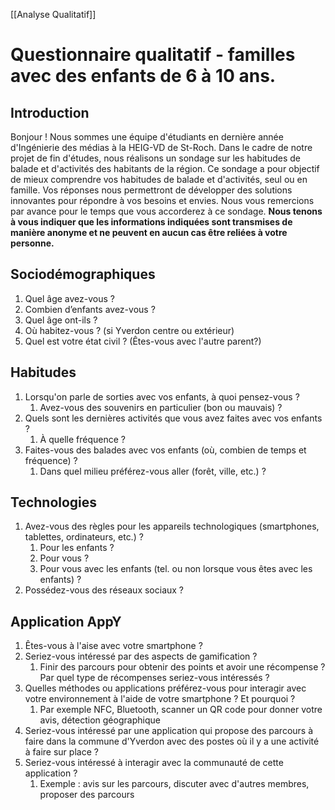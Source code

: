 [[Analyse Qualitatif]]
# Questionnaire qualitatif - familles avec des enfants de 6 à 10 ans.
## Introduction
Bonjour !
Nous sommes une équipe d'étudiants en dernière année d'Ingénierie des médias à la HEIG-VD de St-Roch. Dans le cadre de notre projet de fin d'études, nous réalisons un sondage sur les habitudes de balade et d'activités des habitants de la région.
Ce sondage a pour objectif de mieux comprendre vos habitudes de balade et d'activités, seul ou en famille. Vos réponses nous permettront de développer des solutions innovantes pour répondre à vos besoins et envies.
Nous vous remercions par avance pour le temps que vous accorderez à ce sondage.
**Nous tenons à vous indiquer que les informations indiquées sont transmises de manière anonyme et ne peuvent en aucun cas être reliées à votre personne.**
## Sociodémographiques
1. Quel âge avez-vous ?
2. Combien d’enfants avez-vous ?
3. Quel âge ont-ils ?
4. Où habitez-vous ? (si Yverdon centre ou extérieur)
5. Quel est votre état civil ? (Êtes-vous avec l'autre parent?)
## Habitudes
1. Lorsqu'on parle de sorties avec vos enfants, à quoi pensez-vous ? 
	1. Avez-vous des souvenirs en particulier (bon ou mauvais) ?
2. Quels sont les dernières activités que vous avez faites avec vos enfants ?
	1. À quelle fréquence ?
3. Faites-vous des balades avec vos enfants (où, combien de temps et fréquence) ?
	1. Dans quel milieu préférez-vous aller (forêt, ville, etc.) ?
## Technologies
1. Avez-vous des règles pour les appareils technologiques (smartphones, tablettes, ordinateurs, etc.) ?
	1. Pour les enfants ?
	2. Pour vous ?
	3. Pour vous avec les enfants (tel. ou non lorsque vous êtes avec les enfants) ?
2. Possédez-vous des réseaux sociaux ?
## Application AppY
1. Êtes-vous à l'aise avec votre smartphone ?
2. Seriez-vous intéressé par des aspects de gamification ?
	1. Finir des parcours pour obtenir des points et avoir une récompense ? Par quel type de récompenses seriez-vous intéressés ?
3. Quelles méthodes ou applications préférez-vous pour interagir avec votre environnement à l'aide de votre smartphone ? Et pourquoi ?
	1. Par exemple NFC, Bluetooth, scanner un QR code pour donner votre avis, détection géographique 
4. Seriez-vous intéressé par une application qui propose des parcours à faire dans la commune d'Yverdon avec des postes où il y a une activité à faire sur place ?
6. Seriez-vous intéressé à interagir avec la communauté de cette application ?
	1. Exemple : avis sur les parcours, discuter avec d'autres membres, proposer des parcours
